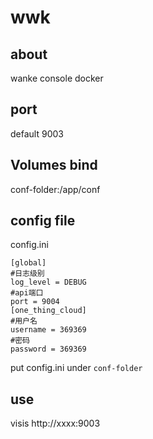# wwk
## about
wanke console docker

## port 
default 9003

## Volumes bind
conf-folder:/app/conf

## config file
config.ini
~~~
[global]
#日志级别
log_level = DEBUG
#api端口
port = 9004
[one_thing_cloud]
#用户名
username = 369369 
#密码
password = 369369 
~~~
put config.ini under `conf-folder`

## use
visis http://xxxx:9003 
